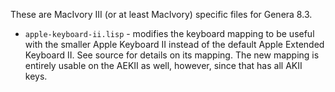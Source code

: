 These are MacIvory III (or at least MacIvory) specific files
for Genera 8.3.

* `apple-keyboard-ii.lisp` - modifies the keyboard mapping
to be useful with the smaller Apple Keyboard II instead of the
default Apple Extended Keyboard II. See source for details on
its mapping. The new mapping is entirely usable on the AEKII
as well, however, since that has all AKII keys.
